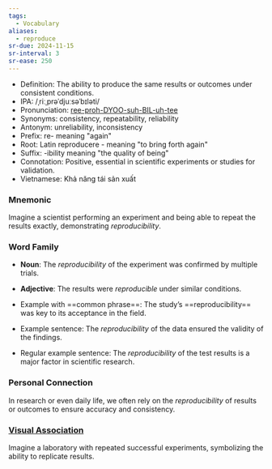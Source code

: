 ```yaml
---
tags:
  - Vocabulary
aliases:
  - reproduce
sr-due: 2024-11-15
sr-interval: 3
sr-ease: 250
---
```


- Definition: The ability to produce the same results or outcomes under consistent conditions.
- IPA: /ˌriːˌprəˈdjuːsəˈbɪləti/
- Pronunciation: [ree-proh-DYOO-suh-BIL-uh-tee](https://www.google.com/search?q=how+to+pronounce+reproducibility)
- Synonyms: consistency, repeatability, reliability
- Antonym: unreliability, inconsistency
- Prefix: re- meaning "again"
- Root: Latin reproducere - meaning "to bring forth again"
- Suffix: -ibility meaning "the quality of being"
- Connotation: Positive, essential in scientific experiments or studies for validation.
- Vietnamese: Khả năng tái sản xuất

### Mnemonic

Imagine a scientist performing an experiment and being able to repeat the results exactly, demonstrating *reproducibility*.

### Word Family

- **Noun**: The *reproducibility* of the experiment was confirmed by multiple trials.
- **Adjective**: The results were *reproducible* under similar conditions.
  
- Example with ==common phrase==: The study’s ==reproducibility== was key to its acceptance in the field.
- Example sentence: The *reproducibility* of the data ensured the validity of the findings.
- Regular example sentence: The *reproducibility* of the test results is a major factor in scientific research.

### Personal Connection

In research or even daily life, we often rely on the *reproducibility* of results or outcomes to ensure accuracy and consistency.

### [Visual Association](https://www.google.com/search?tbm=isch&q=reproducibility)

Imagine a laboratory with repeated successful experiments, symbolizing the ability to replicate results.

